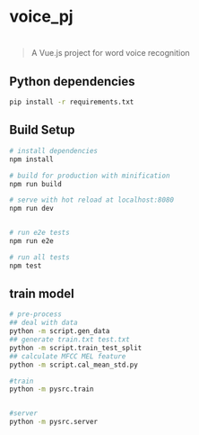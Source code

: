 # voice_pj

#


> A Vue.js project for word voice recognition
## Python dependencies

``` bash
pip install -r requirements.txt
```

## Build Setup

``` bash
# install dependencies
npm install

# build for production with minification
npm run build

# serve with hot reload at localhost:8080
npm run dev


# run e2e tests
npm run e2e

# run all tests
npm test
```


## train model
``` bash
# pre-process
## deal with data
python -m script.gen_data 
## generate train.txt test.txt
python -m script.train_test_split 
## calculate MFCC MEL feature
python -m script.cal_mean_std.py 

#train
python -m pysrc.train


#server
python -m pysrc.server

